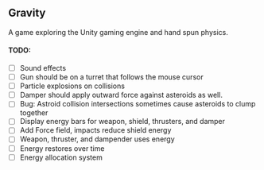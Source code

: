 ## Gravity

A game exploring the Unity gaming engine and hand spun physics.

#### TODO:

- [ ] Sound effects
- [ ] Gun should be on a turret that follows the mouse cursor
- [ ] Particle explosions on collisions
- [ ] Damper should apply outward force against asteroids as well.
- [ ] Bug: Astroid collision intersections sometimes cause asteroids to clump together
- [ ] Display energy bars for weapon, shield, thrusters, and damper
- [ ] Add Force field, impacts reduce shield energy
- [ ] Weapon, thruster, and dampender uses energy
- [ ] Energy restores over time
- [ ] Energy allocation system
